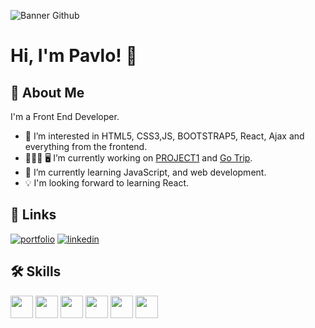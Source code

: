 ![Banner Github](https://user-images.githubusercontent.com/71393825/125354615-ae967080-e36c-11eb-9495-3922959f57b7.png)
# Hi, I'm Pavlo! 👋

## 🚀 About Me
I'm a Front End Developer.

- 👀 I’m interested in HTML5, CSS3,JS, BOOTSTRAP5, React, Ajax and everything from the frontend.
- 👨🏻‍💼 🖥 I’m currently working on <a href="https://github.com/PavloSeniv/PROJECT1">PROJECT1</a> and <a href="https://pavloseniv.github.io/go-trip/go-trip/index.html">Go Trip</a>.
- 🌱 I’m currently learning JavaScript, and web development.
- 💡 I'm looking forward to learning React.

## 🔗 Links
[![portfolio](https://img.shields.io/badge/my_portfolio-000?style=for-the-badge&logo=ko-fi&logoColor=white)](https://pavloseniv.github.io/pavlo-seniv-portfolio/pavlo-seniv-portfolio/index.html)
[![linkedin](https://img.shields.io/badge/linkedin-0A66C2?style=for-the-badge&logo=linkedin&logoColor=white)](https://www.linkedin.com/in/pavlo-seniv-4a0459214/)

## 🛠 Skills
<span><img height="36" src="https://user-images.githubusercontent.com/71393825/125429817-11dbb604-fa9d-4143-885d-b37833d11a86.png"></span>
<span><img height="36" src="https://user-images.githubusercontent.com/71393825/125430498-aa407657-87c6-42e3-8d59-9567366401d6.png"></span>
<span><img height="36" src="https://user-images.githubusercontent.com/71393825/125434394-9b5983e0-dc27-4b6d-a07f-0eeed53926fe.png"></span>
<span><img height="36" src="https://user-images.githubusercontent.com/71393825/125434606-c1d21f2e-8115-42e4-9359-928f6ef2b6f5.png"></span>
<span><img height="36" src="https://user-images.githubusercontent.com/71393825/125435131-79cc2ed1-af33-4c28-a18b-bb433d0c4895.png"></span>
<span><img height="36" src="https://user-images.githubusercontent.com/71393825/125435207-3cdfe909-5c77-4585-938e-bf3b351e9459.png"></span>

<!---
PavloSeniv/PavloSeniv is a ✨ special ✨ repository because its `README.md` (this file) appears on your GitHub profile.
You can click the Preview link to take a look at your changes
--->
